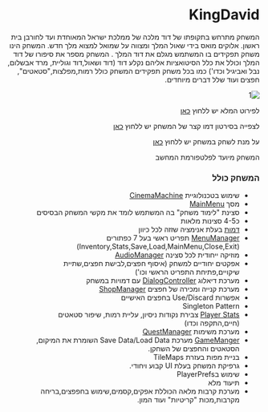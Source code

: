 <div dir='rtl' lang='he'>
  
# KingDavid


  המשחק מתרחש בתקופתו של דוד מלכה של ממלכת ישראל המאוחדת ועד לחורבן בית ראשון. אלוקים מואס בידי שאול המלך ומצווה על שמואל למצוא מלך חדש. המשחק הינו משחק תפקידים בו המשתמש מגלם את דוד המלך .
  המשחק מספר את סיפורו של דוד המלך וכולל את כלל הסיטואציות אליהם נקלע דוד (דוד ושאול,דוד וגוליית, מרד אבשלום, נבל ואביגיל וכדו')
  כמו בכל משחק תפקידים המשחק כולל רמות,מפלצות,"סטאטים", חפצים ועוד שלל דברים מיוחדים.
  
  
![1](https://user-images.githubusercontent.com/20986238/142910402-7a07fb44-7e06-43d7-b309-72a94111da6d.png)

  
  לפירוט המלא יש ללחוץ [כאן](https://github.com/LeveI-Up/The-Lost-Continent/blob/main/formal-elements.md)
  
לצפייה בסירטון דמו קצר של המשחק יש ללחוץ [כאן](https://youtu.be/x6bMpKlQ_Uw)
  
  על מנת לשחק במשחק יש ללחוץ [כאן](https://saar95.itch.io/kingdavid)



  
המשחק מיועד לפלטפורמת המחשב 
  
  
  
  ### המשחק כולל
  * שימוש בטכנולוגיית [CinemaMachine](https://github.com/LeveI-Up/KingDavid/blob/main/Assets/Scripts/Managers/CamController.cs)
  * מסך [MainMenu](https://github.com/LeveI-Up/KingDavid/blob/main/Assets/Scripts/Managers/MainMenu.cs)
  * סצינת "לימוד משחק" בה המשתמש לומד את מקשי המשחק הבסיסים
  * כ4-5 סצינות מלאות
  * [דמות](https://github.com/LeveI-Up/KingDavid/blob/main/Assets/Scripts/Player/Player.cs) בעלת אנימציה שזזה לכל כיוון
  * [MenuManager](https://github.com/LeveI-Up/KingDavid/blob/main/Assets/Scripts/Managers/MenuManager.cs) תפריט ראשי בעל 7 כפתורים (Inventory,Stats,Save,Load,MainMenu,Close,Exit) 
  * מוזיקה ייחודית לכל סצינה [AudioManager](https://github.com/LeveI-Up/KingDavid/blob/main/Assets/Scripts/Managers/AudioManager.cs)
  * אפקטים יחודיים למשחק (איסוף חפצים,לבישת חפצים,שתיית שיקויים,פתיחת התפריט הראשי וכו')
  * מערכת דיאלוג [DialogController](https://github.com/LeveI-Up/KingDavid/blob/main/Assets/Scripts/DialogManager/DialogController.cs) עם דמויות במשחק
  * מערכת קנייה ומכירה של חפצים [ShopManager](https://github.com/LeveI-Up/KingDavid/blob/main/Assets/Scripts/Shop/ShopManager.cs)
  * אפשרות Use/Discard בחפצים האישיים
  * Singleton Pattern
  *  [Player Stats](https://github.com/LeveI-Up/KingDavid/blob/main/Assets/Scripts/Player/PlayerStats.cs) צבירת נקודות ניסיון, עליית רמות, שיפור סטאטים (חיים,התקפה וכדו)
  * מערכת משימות [QuestManager](https://github.com/LeveI-Up/KingDavid/blob/main/Assets/Scripts/Quests/QuestManager.cs)
  * [GameManger](https://github.com/LeveI-Up/KingDavid/blob/main/Assets/Scripts/Managers/GameManager.cs) מערכת Save Data/Load Data השומרת את המיקום, הסטאטים והחפצים של השחקן.  
  * בניית מפות בעזרת TileMaps
  * גרפיקת המשחק בעלת UI קבוע ויחודי.
  * שימוש בPlayerPrefs
  * תיעוד מלא
  * מערכת קרבות מלאה הכוללת אפקים,קסמים,שימוש בחפפצים,בריחה מקרבות,מכות "קריטיות" ועוד המון.
  </div>
